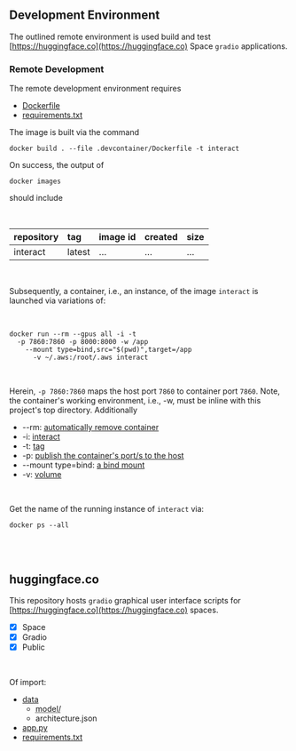 <br>

## Development Environment

The outlined remote environment is used build and test [https://huggingface.co](https://huggingface.co) Space `gradio` applications.

### Remote Development

The remote development environment requires

* [Dockerfile](../.devcontainer/Dockerfile)
* [requirements.txt](../.devcontainer/requirements.txt)

The image is built via the command

```shell
docker build . --file .devcontainer/Dockerfile -t interact
```

On success, the output of

```shell
docker images
```

should include

<br>

| repository | tag    | image id | created  | size     |
|:-----------|:-------|:---------|:---------|:---------|
| interact   | latest | $\ldots$ | $\ldots$ | $\ldots$ |


<br>

Subsequently, a container, i.e., an instance, of the image `interact` is launched via variations of:

<br>

```shell
docker run --rm --gpus all -i -t 
  -p 7860:7860 -p 8000:8000 -w /app 
    --mount type=bind,src="$(pwd)",target=/app 
      -v ~/.aws:/root/.aws interact
```

<br>

Herein, `-p 7860:7860` maps the host port `7860` to container port `7860`.  Note, the container's working environment, i.e., -w, must be inline with this project's top directory.  Additionally

* --rm: [automatically remove container](https://docs.docker.com/engine/reference/commandline/run/#:~:text=a%20container%20exits-,%2D%2Drm,-Automatically%20remove%20the)
* -i: [interact](https://docs.docker.com/engine/reference/commandline/run/#:~:text=and%20reaps%20processes-,%2D%2Dinteractive,-%2C%20%2Di)
* -t: [tag](https://docs.docker.com/get-started/02_our_app/#:~:text=Finally%2C%20the-,%2Dt,-flag%20tags%20your)
* -p: [publish the container's port/s to the host](https://docs.docker.com/engine/reference/commandline/run/#:~:text=%2D%2Dpublish%20%2C-,%2Dp,-Publish%20a%20container%E2%80%99s)
* --mount type=bind: [a bind mount](https://docs.docker.com/engine/storage/bind-mounts/#syntax)
* -v: [volume](https://docs.docker.com/engine/storage/volumes/)

<br>

Get the name of the running instance of ``interact`` via:

```shell
docker ps --all
```

<br>
<br>

## huggingface.co

This repository hosts `gradio` graphical user interface scripts for [https://huggingface.co](https://huggingface.co) spaces.

- [x] Space
- [x] Gradio
- [x] Public

<br>

Of import:

* [data](src/data)
  * <abbr title="The model artefacts of the best model.">model/</abbr>
  * architecture.json
* [app.py](app.py)
* [requirements.txt](src/requirements.txt)

<br>
<br>

<br>
<br>

<br>
<br>

<br>
<br>
